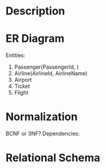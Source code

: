 # Description #

# ER Diagram # 
Entities: 
1. Passenger(PassengerId, )
2. Airline(AirlineId, AirlineName)
3. Airport
4. Ticket
5. Flight

# Normalization
BCNF or 3NF?
Dependencies: 

# Relational Schema #


